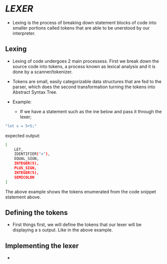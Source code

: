 # _*LEXER*_

- Lexing is the process of breaking down statement blocks of code into  smaller portions called tokens that are able to be unerstood by our interpreter.

## Lexing

- Lexing of code undergoes 2 main processess. First we break down the source code into tokens, a process known as lexical analysis and it is done by a scanner/tokenizer.
- Tokens are small, easily categorizable data structures that are fed to the parser, which does the second transformation turning the tokens into Abstract Syntax Tree.

- Example:
  - If we have a statement such as the ine below and pass it through the lexer;

```sh
"let x = 5+5;"
```

expected output:

```sh
[
    LET,
    IDENTIFIER("x"),
    EQUAL_SIGN,
    INTEGER(5),
    PLUS_SIGN,
    INTEGER(5),
    SEMICOLON
]
```

The above example shows the tokens enumerated from the code snippet statement above.

## Defining the tokens

- First things first, we will define the tokens that our lexer will be displaying a s output. Like in the above example.

## Implementing the lexer

- 